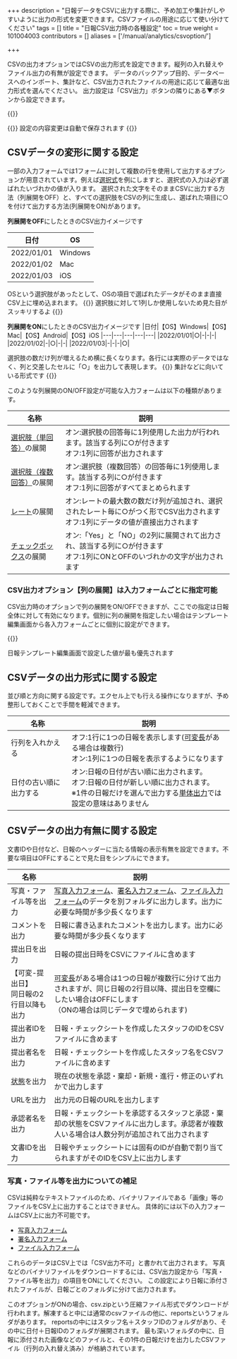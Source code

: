+++
description = "日報データをCSVに出力する際に、予め加工や集計がしやすいように出力の形式を変更できます。CSVファイルの用途に応じて使い分けてください"
tags = []
title = "日報CSV出力時の各種設定"
toc = true
weight = 101004003
contributors = []
aliases = ['/manual/analytics/csvoption/']

+++

CSVの出力オプションではCSVの出力形式を設定できます。縦列の入れ替えやファイル出力の有無が設定できます。
データのバックアップ目的、データベースへのインポート、集計など、CSV出力されたファイルの用途に応じて最適な出力形式を選んでください。
出力設定は「CSV出力」ボタンの隣りにある▼ボタンから設定できます。

{{<appscreen filename="csv-setting" title="CSV出力設定は様々な箇所から設定できます。ここでは受信BOXから設定を開いています"  >}}

{{<alice pos="right" icon="ok">}}
設定の内容変更は自動で保存されます
{{</alice>}}

## CSVデータの変形に関する設定

一部の入力フォームでは1フォームに対して複数の行を使用して出力するオプションが用意されています。例えば[選択式](/docs/manual/initial-setting/template/select/)を例にしますと、選択式の入力は必ず選ばれたいづれかの値が入ります。
選択された文字をそのままCSVに出力する方法（列展開をOFF）と、すべての選択肢をCSVの列に生成し、選ばれた項目に○を付けて出力する方法(列展開をON)があります。

**列展開をOFF**にしたときのCSV出力イメージです

|日付|OS|
|---|---|
|2022/01/01|Windows|
|2022/01/02|Mac|
|2022/01/03|iOS|

OSという選択肢があったとして、OSの項目で選ばれたデータがそのまま直接CSV上に埋め込まれます。
{{<alice pos="right" icon="ok">}}
選択肢に対して1列しか使用しないため見た目がスッキリするよ
{{</alice>}}

**列展開をON**にしたときのCSV出力イメージです
|日付|【OS】Windows|【OS】Mac|【OS】Android|【OS】iOS
|---|---|---|---|---|
|2022/01/01|○|-|-|-|
|2022/01/02|-|○|-|-|
|2022/01/03|-|-|-|○|

選択肢の数だけ列が増えるため横に長くなります。各行には実際のデータではなく、列と交差したセルに「○」を出力して表現します。
{{<alice pos="right" icon="ok">}}
集計などに向いている形式です
{{</alice>}}

このような列展開のON/OFF設定が可能な入力フォームは以下の種類があります。

|名称|説明|
|---|---|
|[選択肢（単回答）](/docs/manual/initial-setting/template/select/)の展開|オン:選択肢の回答毎に1列使用した出力が行われます。該当する列に○が付きます<br>オフ:1列に回答が出力されます|
|[選択肢（複数回答）](/docs/manual/initial-setting/template/select2/)の展開|オン:選択肢（複数回答）の回答毎に1列使用します。該当する列に○が付きます<br>オフ:1列に回答がすべてまとめられます|
|[レート](/docs/manual/initial-setting/template/rate/)の展開|オン:レートの最大数の数だけ列が追加され、選択されたレート毎に○がつく形でCSV出力されます<br>オフ:1列にデータの値が直接出力されます|
|[チェックボックス](/docs/manual/initial-setting/template/checkbox/)の展開|オン:「Yes」と「NO」の2列に展開されて出力され、該当する列に○が付きます<br>オフ:1列にONとOFFのいづれかの文字が出力されます|

### CSV出力オプション【列の展開】は入力フォームごとに指定可能

CSV出力時のオプションで列の展開をON/OFFできますが、ここでの指定は日報全体に対して有効になります。個別に列の展開を指定したい場合はテンプレート編集画面から各入力フォームごとに個別に設定ができます。

{{<appscreen filename="template-setting" title="日報テンプレート編集からCSVの設定を個別で行う"  >}}

日報テンプレート編集画面で設定した値が最も優先されます

## CSVデータの出力形式に関する設定

並び順と方向に関する設定です。エクセル上でも行える操作になりますが、予め整形しておくことで手間を軽減できます。

|名称|説明|
|---|---|
|行列を入れかえる|オフ:1行に1つの日報を表示します([可変長](/docs/manual/initial-setting/template/array/)がある場合は複数行)<br>オン:1列に1つの日報を表示するようになります|
|日付の古い順に出力する|オン:日報の日付が古い順に出力されます。<br>オフ:日報の日付が新しい順に出力されます。<br>※1件の日報だけを選んで出力する[単体出力](/docs/manual/read-report/csv/)では設定の意味はありません|

## CSVデータの出力有無に関する設定

文書IDや日付など、日報のヘッダーに当たる情報の表示有無を設定できます。不要な項目はOFFにすることで見た目をシンプルにできます。

|名称|説明|
|---|---|
|写真・ファイル等を出力|[写真入力フォーム](/docs/manual/initial-setting/template/picture/)、[署名入力フォーム](/docs/manual/initial-setting/template/sign/)、[ファイル入力フォーム](/docs/manual/initial-setting/template/file/)のデータを別フォルダに出力します。出力に必要な時間が多少長くなります|
|コメントを出力|日報に書き込まれたコメントを出力します。出力に必要な時間が多少長くなります|
|提出日を出力|日報の提出日時をCSVにファイルに含めます|
|【可変-提出日】<br>同日報の2行目以降も出力|[可変長](/docs/manual/initial-setting/template/array/)がある場合は1つの日報が複数行に分けて出力されますが、同じ日報の2行目以降、提出日を空欄にしたい場合はOFFにします<br>（ONの場合は同じデータで埋められます)|
|提出者IDを出力|日報・チェックシートを作成したスタッフのIDをCSVファイルに含めます|
|提出者名を出力|日報・チェックシートを作成したスタッフ名をCSVファイルに含めます|
|[状態](/docs/manual/read-report/state/)を出力|現在の状態を承認・棄却・新規・進行・修正のいずれかで出力します|
|URLを出力|出力元の日報のURLを出力します|
|承認者名を出力|日報・チェックシートを承認するスタッフと承認・棄却の状態をCSVファイルに出力します。承認者が複数人いる場合は人数分列が追加されて出力されます|
|文書IDを出力|日報やチェックシートには固有のIDが自動で割り当てられますがそのIDをCSV上に出力します|

### 写真・ファイル等を出力についての補足

CSVは純粋なテキストファイルのため、バイナリファイルである「画像」等のファイルをCSV上に出力することはできません。
具体的には以下の入力フォームはCSV上に出力不可能です。

- [写真入力フォーム](/docs/manual/initial-setting/template/picture/)
- [署名入力フォーム](/docs/manual/initial-setting/template/sign/)
- [ファイル入力フォーム](/docs/manual/initial-setting/template/file/)

これらのデータはCSV上では「CSV出力不可」と書かれて出力されます。
写真などのバイナリファイルをダウンロードするには、CSV出力設定から「写真・ファイル等を出力」の項目をONにしてください。
この設定により日報に添付されたファイルが、日報ごとのフォルダに分けて出力されます。

このオプションがONの場合、csv.zipという圧縮ファイル形式でダウンロードが行われます。解凍すると中には通常のcsvファイルの他に、reportsというフォルダがあります。
reportsの中にはスタッフ名＋スタッフIDのフォルダがあり、その中に日付＋日報IDのフォルダが展開されます。
最も深いフォルダの中に、日報に添付された画像などのファイルと、その1件の日報だけを出力したCSVファイル（行列の入れ替え済み）が格納されています。
